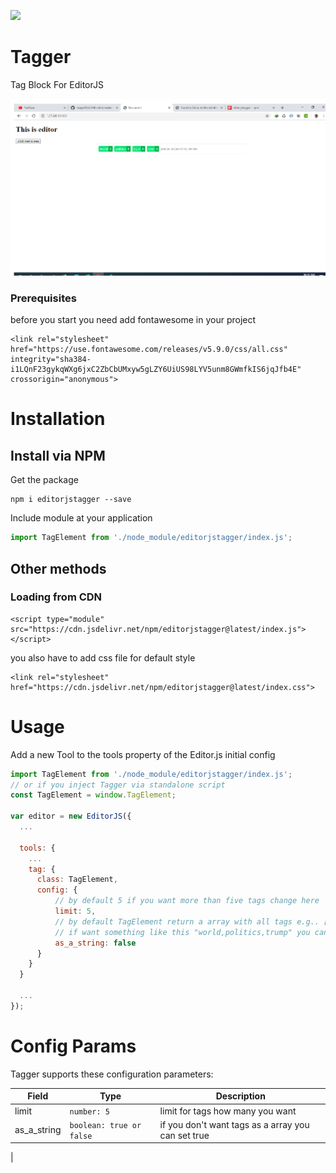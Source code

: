 ![](https://badgen.net/badge/Editor.js/v2.0/blue)

# Tagger

Tag Block For EditorJS

![](/screentshot/screenshot.png)
### Prerequisites

before you start you need add fontawesome in your project

```
<link rel="stylesheet" href="https://use.fontawesome.com/releases/v5.9.0/css/all.css" integrity="sha384-i1LQnF23gykqWXg6jxC2ZbCbUMxyw5gLZY6UiUS98LYV5unm8GWmfkIS6jqJfb4E" crossorigin="anonymous">
```
# Installation
## Install via NPM
Get the package

```
npm i editorjstagger --save
```
Include module at your application
```javascript
import TagElement from './node_module/editorjstagger/index.js';
```
## Other methods
### Loading from CDN
```
<script type="module" src="https://cdn.jsdelivr.net/npm/editorjstagger@latest/index.js"></script>
```
you also have to add css file for default style
```
<link rel="stylesheet" href="https://cdn.jsdelivr.net/npm/editorjstagger@latest/index.css">
```

# Usage

Add a new Tool to the tools property of the Editor.js initial config

```javascript
import TagElement from './node_module/editorjstagger/index.js';
// or if you inject Tagger via standalone script
const TagElement = window.TagElement;

var editor = new EditorJS({
  ...

  tools: {
    ...
    tag: {
      class: TagElement,
      config: {
          // by default 5 if you want more than five tags change here
          limit: 5,
          // by default TagElement return a array with all tags e.g.. ['world', 'politics', 'trump']
          // if want something like this "world,politics,trump" you can set `as_a_string: true`
          as_a_string: false
      }
    }
  }

  ...
});
```

# Config Params

Tagger supports these configuration parameters:

| Field | Type     | Description        |
| ----- | -------- | ------------------ |
| limit | `number: 5` | limit for tags how many you want |
| as_a_string | `boolean: true or false` | if you don't want tags as a array you can set true 
|
